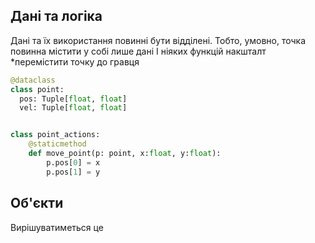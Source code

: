 

## Дані та логіка
Дані та їх використання повинні бути відділені. 
Тобто, умовно, точка повинна містити у собі лише дані
І ніяких функцій накшталт *перемістити точку до гравця


```py
@dataclass
class point:
  pos: Tuple[float, float]
  vel: Tuple[float, float]


class point_actions:
    @staticmethod
    def move_point(p: point, x:float, y:float):
        p.pos[0] = x
        p.pos[1] = y
```

## Об'єкти
Вирішуватиметься це